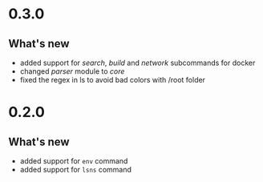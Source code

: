 # 0.3.0

## What's new
- added support for *search*, *build* and *network* subcommands for docker
- changed *parser* module to *core*
- fixed the regex in ls to avoid bad colors with /root folder


# 0.2.0

## What's new
- added support for `env` command
- added support for `lsns` command
